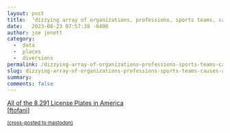 ```yaml
---
layout: post
title:  ‘dizzying array of organizations, professions, sports teams, causes and other groups’
date:   2023-08-23 07:57:38 -0400
author: joe jenett
category:
  -  data
  -  places
  -  diversions
permalink: /dizzying-array-of-organizations-professions-sports-teams-causes-and-other-groups/
slug: dizzying-array-of-organizations-professions-sports-teams-causes-and-other-groups
summary: 
comments: false
---
```

<a title="All of the 8,291 License Plates in America" href="https://www.beautifulpublicdata.com/all-of-the-license-plates-in-the-united-states/">All of the 8,291 License Plates in America</a><br>[<a href="https://pinboard.in/u:ftofani">ftofani</a>]

<a href="https://brid.gy/publish/mastodon"><small>(cross-posted to mastodon)</small></a>